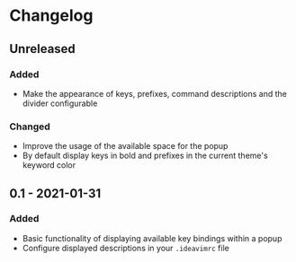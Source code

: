 # Changelog

## Unreleased

### Added

- Make the appearance of keys, prefixes, command descriptions and the divider configurable

### Changed

- Improve the usage of the available space for the popup
- By default display keys in bold and prefixes in the current theme's keyword color

## 0.1 - 2021-01-31

### Added

- Basic functionality of displaying available key bindings within a popup
- Configure displayed descriptions in your `.ideavimrc` file
